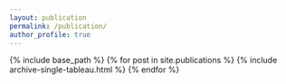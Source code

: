 ```yaml
---
layout: publication
permalink: /publication/
author_profile: true
---
```


{% include base_path %}
{% for post in site.publications %}
  {% include archive-single-tableau.html %}
{% endfor %}
